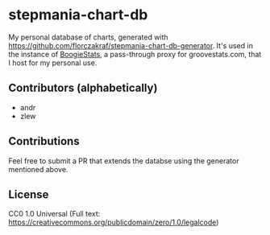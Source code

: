 # stepmania-chart-db
My personal database of charts, generated with https://github.com/florczakraf/stepmania-chart-db-generator.
It's used in the instance of [BoogieStats](https://github.com/florczakraf/boogie-stats), a pass-through proxy
for groovestats.com, that I host for my personal use.

## Contributors (alphabetically)
- andr
- zlew

## Contributions
Feel free to submit a PR that extends the databse using the generator mentioned above.

## License
CC0 1.0 Universal (Full text: https://creativecommons.org/publicdomain/zero/1.0/legalcode)
